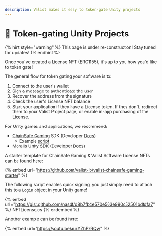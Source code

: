 ```yaml
---
description: Valist makes it easy to token-gate Unity projects
---
```


# 🔐 Token-gating Unity Projects

{% hint style="warning" %}
This page is under re-construction! Stay tuned for updates!
{% endhint %}

Once you've created a License NFT (ERC1155), it's up to you how you'd like to token gate!

The general flow for token gating your software is to:

1. &#x20;Connect to the user's wallet
2. Sign a message to authenticate the user
3. Recover the address from the signature
4. Check the user's License NFT balance
5. Start your application if they have a License token. If they don't, redirect them to your Valist Project page, or enable in-app purchasing of the License.

For Unity games and applications, we recommend:

* [ChainSafe Gaming](https://gaming.chainsafe.io/) SDK (Developer [Docs](https://docs.gaming.chainsafe.io/erc1155))
  * Example [script](https://gist.github.com/nasdf/d8b7fb4e570e563e990c52501bdfdfa7)
* Moralis Unity SDK (Developer [Docs](https://github.com/ethereum-boilerplate/ethereum-unity-boilerplate))

A starter template for ChainSafe Gaming & Valist Software License NFTs can be found here:

{% embed url="https://github.com/valist-io/valist-chainsafe-gaming-starter" %}

The following script enables quick signing, you just simply need to attach this to a `Login` object in your Unity game!

{% embed url="https://gist.github.com/nasdf/d8b7fb4e570e563e990c52501bdfdfa7" %}
NFTLicense.cs
{% endembed %}

Another example can be found here:

{% embed url="https://youtu.be/aurYZhPkRQw" %}

